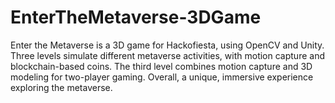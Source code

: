 # EnterTheMetaverse-3DGame
Enter the Metaverse is a 3D game for Hackofiesta, using OpenCV and Unity. Three levels simulate different metaverse activities, with motion capture and blockchain-based coins. The third level combines motion capture and 3D modeling for two-player gaming. Overall, a unique, immersive experience exploring the metaverse.
